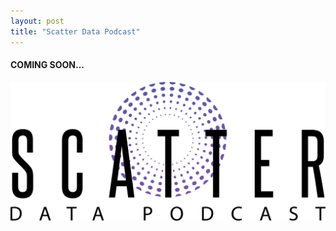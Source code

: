 ```yaml
---
layout: post
title: "Scatter Data Podcast"
---
```


#### COMING SOON...

![](https://github.com/JavOrraca/Home/blob/gh-pages/assets/img/ScatterLogo.png)
